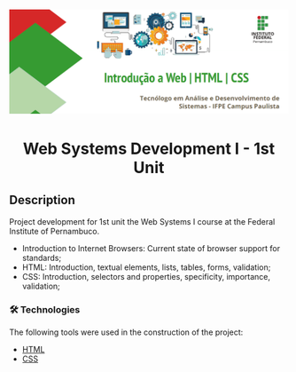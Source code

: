 <h1 align="center">
  <img alt="Web Systems Development I" src="web-systems-development-I(logo).png" />
</h1>

<h1 align="center">Web Systems Development I - 1st Unit</h1>

## Description

Project development for 1st unit the Web Systems I course at the Federal Institute of Pernambuco.

- Introduction to Internet Browsers: Current state of browser support for standards;
- HTML: Introduction, textual elements, lists, tables, forms, validation;
- CSS: Introduction, selectors and properties, specificity, importance, validation;

### 🛠 Technologies

The following tools were used in the construction of the project:

- [HTML](https://www.w3schools.com/html/)
- [CSS](https://www.w3schools.com/css/default.asp)

